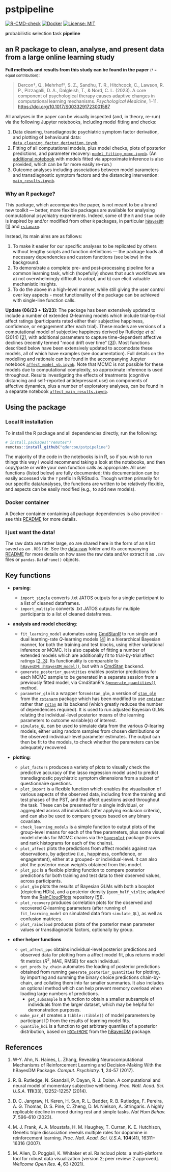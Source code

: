 # pstpipeline

[![R-CMD-check](https://github.com/qdercon/pstpipeline/actions/workflows/main.yml/badge.svg)](https://github.com/qdercon/pstpipeline/actions/workflows/main.yml)
[![Docker](https://img.shields.io/badge/dockerhub-image-important.svg?logo=Docker)](https://hub.docker.com/repository/docker/qdercon/pstpipeline/general#)
[![License: MIT](https://img.shields.io/badge/License-MIT-yellow.svg)](https://github.com/qdercon/pstpipeline/blob/main/LICENSE)

**p**robabilistic **s**election **t**ask **pipeline**

## an R package to clean, analyse, and present data from a large online learning study

**Full methods and results from this study can be found in the paper** <small>(† = equal contribution)</small>:

> Dercon†, Q., Mehrhof†, S. Z., Sandhu, T. R., Hitchcock, C., Lawson, R. P., Pizzagalli, D. A., Dalgleish, T., & Nord, C. L. (2023). A core component of psychological therapy causes adaptive changes in computational learning mechanisms. *Psychological Medicine*, 1–11. https://doi.org/10.1017/S0033291723001587

All analyses in the paper can be visually inspected (and, in theory, re-run) via the following Jupyter notebooks, including model fitting and checks:

1. Data cleaning, transdiagnostic psychiatric symptom factor derivation, and plotting of behavioural data: [```data_cleaning_factor_derivation.ipynb```](https://github.com/qdercon/pstpipeline/blob/main/notebooks/data_cleaning_factor_derivation.ipynb).
2. Fitting of all computational models, plus model checks, plots of posterior predictions, and parameter recovery: [```model_fitting_mcmc.ipynb```](https://github.com/qdercon/pstpipeline/blob/main/notebooks/model_fitting_mcmc.ipynb). (An [additional notebook](https://github.com/qdercon/pstpipeline/blob/main/notebooks/model_fitting_vb.ipynb) with models fitted via approximate inference is also provided, which can be far more easily re-run.)
3. Outcome analyses including associations between model parameters and transdiagnostic symptom factors and the distancing intervention: [```main_results.ipynb```](https://github.com/qdercon/pstpipeline/blob/main/notebooks/main_results.ipynb).

### Why an R package?

This package, which accompanies the paper, is not meant to be a brand new toolkit &mdash; better, more flexible packages are available for analysing computational psychiatry experiments. Indeed, some of the ```R``` and ```Stan``` code is inspired by and/or modified from other ```R``` packages, in particular [```hBayesDM```](https://github.com/CCS-Lab/hBayesDM) [[1](#references)] and [```rstanarm```](https://mc-stan.org/rstanarm/).

Instead, its main aims are as follows:

1.  To make it easier for our specific analyses to be replicated by others without lengthy scripts and function definitions &mdash; the package loads all necessary dependencies and custom functions (see below) in the background.
2.  To demonstrate a complete pre- and post-processing pipeline for a common learning task, which (hopefully) shows that such workflows are a) not overwhelmingly difficult to adopt, and b) can elicit valuable mechanistic insights.
3.  To do the above in a high-level manner, while still giving the user control over key aspects - most functionality of the package can be achieved with single-line function calls.

**Update (06/23 + 12/23)**: The package has been extensively updated to include a number of extended $Q$-learning models which include trial-by-trial affect ratings (participants rated either their subjective happiness, confidence, or engagement after each trial). These models are versions of a computational model of subjective happiness derived by Rutledge *et al.* (2014) [[2](#references)], with additional parameters to capture time-dependent affective declines (recently termed "mood drift over time" [[3](#references)]). Most functions described below have been extensively updated to accomodate these models, all of which have examples (see documentation). Full details on the modelling and rationale can be found in the accompanying Jupyter notebook [```affect_model_vb.ipynb```](https://github.com/qdercon/pstpipeline/blob/main/notebooks/affect_model_vb.ipynb). Note that MCMC is not possible for these models due to computational complexity, so approximate inference is used throughout. Results investigating the effects of treatments (cognitive distancing and self-reported antidepressant use) on components of affective dynamics, plus a number of exploratory analyses, can be found in a separate notebook [```affect_main_results.ipynb```](https://github.com/qdercon/pstpipeline/blob/main/notebooks/affect_main_results.ipynb). 

## Using the package

### Local R installation

To install the R package and all dependencies directly, run the following:

```R
# install.packages("remotes")
remotes::install_github("qdercon/pstpipeline")
```

The majority of the code in the notebooks is in R, so if you wish to run things this way I would recommend taking a look at the notebooks, and then copy/paste or write your own function calls as appropriate. All user functions (listed below) are fully documented; this documentation can be easily accessed via the ```?``` prefix in R/RStudio. Though written primarily for our specific data/analyses, the functions are written to be relatively flexible, and aspects can be easily modified (e.g., to add new models).

### Docker container

A Docker container containing all package dependencies is also provided - see this [README](https://github.com/qdercon/pstpipeline/blob/main/docker#readme) for more details.

### I just want the data!

The raw data are rather large, so are shared here in the form of an ```R``` list saved as an ```.RDS``` file. See the [data-raw](https://github.com/qdercon/pstpipeline/tree/main/data-raw) folder and its accompanying [README](https://github.com/qdercon/pstpipeline/blob/main/data-raw#readme) for more details on how save the raw data and/or extract it as ```.csv``` files or ```pandas.DataFrame()``` objects.

## Key functions

- **parsing**:
    - ```import_single``` converts .txt JATOS outputs for a single participant to a list of cleaned dataframes.
    - ```import_multiple``` converts .txt JATOS outputs for multiple participants to a list of cleaned dataframes.


- **analysis and model checking**:
    - ```fit_learning_model``` automates using [CmdStanR](https://mc-stan.org/cmdstanr/) to run single and dual learning-rate $Q$-learning models [[4](#References)] in a hierarchical Bayesian manner, for both the training and test blocks, using either variational inference or MCMC. It is also capable of fitting a number of extended models which are additionally fit to trial-by-trial affect ratings [[2, 3](#References)]. Its functionality is comparable to [```hBayesDM::hBayesDM_model()```](https://github.com/CCS-Lab/hBayesDM/blob/develop/R/R/hBayesDM_model.R), but with a [CmdStan](https://github.com/stan-dev/cmdstan) backend.
    - ```generate_posterior_quantities``` enables posterior predictions for each MCMC sample to be generated in a separate session from a previously fitted model, via CmdStanR's [```$generate_quantities()```](https://mc-stan.org/cmdstanr/reference/model-method-generate-quantities.html) method.
    - ```parameter_glm``` is a wrapper for```cmdstan_glm```, a version of [```stan_glm```](https://mc-stan.org/rstanarm/reference/stan_glm.html) from the [```rstanarm```](https://github.com/stan-dev/rstanarm) package which has been modified to use [```cmdstanr```](https://mc-stan.org/cmdstanr/) rather than [```rstan```](https://cran.r-project.org/web/packages/rstan/index.html) as its backend (which greatly reduces the number of dependencies required). It is used to run adjusted Bayesian GLMs relating the individual-level posterior means of the learning parameters to outcome variable(s) of interest.
    - ```simulate_QL``` can be used to simulate data from the various $Q$-learing models, either using random samples from chosen distributions or the observed individual-level parameter estimates. The output can then be fit to the models, to check whether the parameters can be adequately recovered.


- **plotting**:
    - ```plot_factors``` produces a variety of plots to visually check the predictive accuracy of the lasso regression model used to predict transdiagnostic psychiatric symptom dimensions from a subset of questionnaire questions.
    - ```plot_import``` is a flexible function which enables the visualisation of various aspects of the observed data, including from the training and test phases of the PST, and the affect questions asked throughout the task. These can be presented for a single individual, or aggregated across all individuals (after applying exclusion criteria), and can also be used to compare groups based on any binary covariate.
    - ```check_learning_models``` is a simple function to output plots of the group-level means for each of the free parameters, plus some visual model checks for MCMC chains via the [```bayesplot```](https://mc-stan.org/bayesplot/) package (traces and rank histograms for each of the chains).
    - ```plot_affect``` plots the predictions from affect models against raw observations, by adjective (i.e., happiness, confidence, or engagemtent), either at a grouped- or individual-level. It can also plot the posterior mean weights obtained from this model. 
    - ```plot_ppc``` is a flexible plotting function to compare posterior predictions for both training and test data to their observed values, across participants.
    - ```plot_glm``` plots the results of Bayesian GLMs with both a boxplot (depicting HDIs), and a posterior density (```geom_half_violin```; adapted from the [RainCloudPlots](https://github.com/RainCloudPlots/RainCloudPlots) repository [[5](#References)]).
    - ```plot_recovery``` produces correlation plots for the observed and recovered $Q$-learning parameters (after running of ```fit_learning_model``` on simulated data from ```simulate_QL```), as well as confusion matrices.
    - ```plot_raincloud``` produces plots of the posterior mean parameter values or transdiagnostic factors, optionally by group.


- **other helper functions**
    - ```get_affect_ppc``` obtains individual-level posterior predictions and observed data for plotting from a affect model fit, plus returns model fit metrics ($R^2$, MAE, RMSE) for each individual. 
    - ```get_preds_by_chain``` automates the loading of posterior predictions obtained from running ```generate_posterior_quantities``` for plotting, by importing and summing the binary choice predictions chain-by-chain, and collating them into far smaller summaries. It also includes an optional method which can help prevent memory overload when loading large numbers of predictions.
        - ```get_subsample``` is a function to obtain a smaller subsample of individuals from the larger dataset, which may be helpful for demonstration purposes.
    - ```make_par_df``` creates a ```tibble::tibble()``` of model parameters by participant ID from the results of learning model fits.
    - ```quantile_hdi``` is a function to get arbitrary quantiles of a posterior distribution, based on [```HDIofMCMC```](https://github.com/CCS-Lab/hBayesDM/blob/develop/R/R/HDIofMCMC.R) from the [hBayesDM](https://github.com/CCS-Lab/hBayesDM) package.

## References

1.   W-Y. Ahn, N. Haines, L. Zhang, Revealing Neurocomputational Mechanisms of Reinforcement Learning and Decision-Making With the hBayesDM Package. *Comput. Psychiatry.* **1**, 24-57 (2017).

2.   R. B. Rutledge, N. Skandali, P. Dayan, R. J. Dolan. A computational and neural model of momentary subjective well-being. *Proc. Natl. Acad. Sci. U.S.A.* **111**(33), 12252-12257 (2014).

3. 	D. C. Jangraw, H. Keren, H. Sun, R. L. Bedder, R. B. Rutledge, F. Pereira, A. G. Thomas, D. S. Pine, C. Zheng, D. M. Nielson, A. Stringaris. A highly replicable decline in mood during rest and simple tasks. *Nat Hum Behav.* ***7***, 596–610 (2023).

4.   M. J. Frank, A. A. Moustafa, H. M. Haughey, T. Curran, K. E. Hutchison, Genetic triple dissociation reveals multiple roles for dopamine in reinforcement learning. *Proc. Natl. Acad. Sci. U.S.A.* **104**(41), 16311–16316 (2007).

5.   M. Allen, D. Poggiali, K. Whitaker et al. Raincloud plots: a multi-platform tool for robust data visualization [version 2; peer review: 2 approved]. *Wellcome Open Res.* **4**, 63 (2021).
